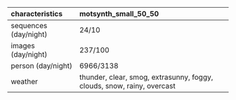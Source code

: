 | characteristics       | motsynth_small_50_50                                                   |
|:----------------------|:-----------------------------------------------------------------------|
| sequences (day/night) | 24/10                                                                  |
| images (day/night)    | 237/100                                                                |
| person (day/night)    | 6966/3138                                                              |
| weather               | thunder, clear, smog, extrasunny, foggy, clouds, snow, rainy, overcast |
